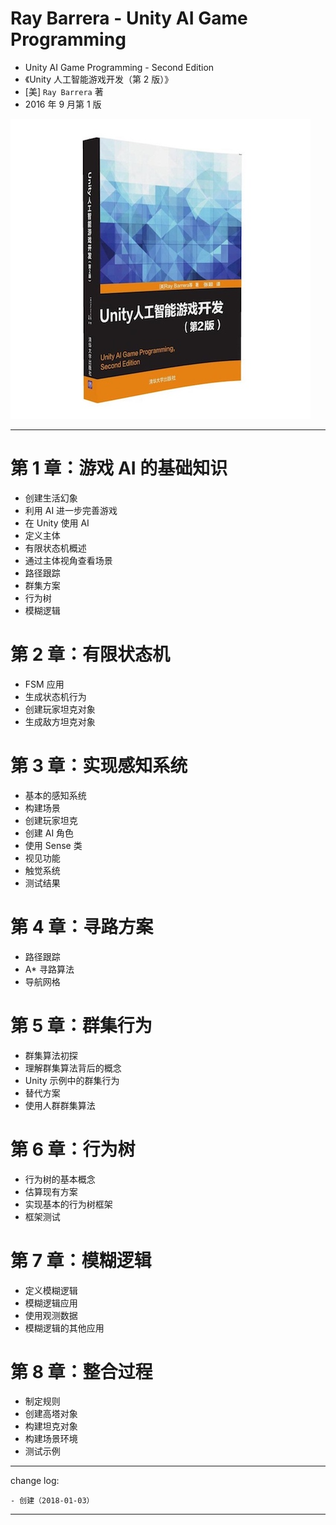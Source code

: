 # Ray Barrera - Unity AI Game Programming

* Unity AI Game Programming - Second Edition
* 《Unity 人工智能游戏开发（第 2 版）》
* [美] `Ray Barrera` 著
* 2016 年 9 月第 1 版

![](media/15149402893400.jpg)

-------

# 第 1 章：游戏 AI 的基础知识

* 创建生活幻象
* 利用 AI 进一步完善游戏
* 在 Unity 使用 AI
* 定义主体
* 有限状态机概述
* 通过主体视角查看场景
* 路径跟踪
* 群集方案
* 行为树
* 模糊逻辑

# 第 2 章：有限状态机

* FSM 应用
* 生成状态机行为
* 创建玩家坦克对象
* 生成敌方坦克对象

# 第 3 章：实现感知系统

* 基本的感知系统
* 构建场景
* 创建玩家坦克
* 创建 AI 角色
* 使用 Sense 类
* 视见功能
* 触觉系统
* 测试结果

# 第 4 章：寻路方案

* 路径跟踪
* A* 寻路算法
* 导航网格

# 第 5 章：群集行为

* 群集算法初探
* 理解群集算法背后的概念
* Unity 示例中的群集行为
* 替代方案
* 使用人群群集算法

# 第 6 章：行为树

* 行为树的基本概念
* 估算现有方案
* 实现基本的行为树框架
* 框架测试

# 第 7 章：模糊逻辑

* 定义模糊逻辑
* 模糊逻辑应用
* 使用观测数据
* 模糊逻辑的其他应用

# 第 8 章：整合过程

* 制定规则
* 创建高塔对象
* 构建坦克对象
* 构建场景环境
* 测试示例

---

change log: 

	- 创建（2018-01-03）

---


